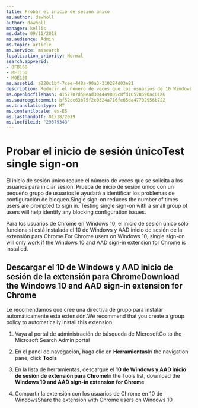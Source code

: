 ```yaml
---
title: Probar el inicio de sesión único
ms.author: dawholl
author: dawholl
manager: kellis
ms.date: 09/11/2018
ms.audience: Admin
ms.topic: article
ms.service: mssearch
localization_priority: Normal
search.appverid:
- BFB160
- MET150
- MOE150
ms.assetid: a220c1bf-7cee-448a-90a3-310284d03e81
description: Reducir el número de veces que los usuarios de 10 Windows le pide que inicie sesión en Microsoft Search y Office 365
ms.openlocfilehash: 4157707d58ead304449805c8fd16578690ac01a6
ms.sourcegitcommit: bf52cc63b75f2e0324a716fe65da47702956b722
ms.translationtype: MT
ms.contentlocale: es-ES
ms.lasthandoff: 01/18/2019
ms.locfileid: "29379343"
---
```

# <a name="test-single-sign-on"></a><span data-ttu-id="7f55f-103">Probar el inicio de sesión único</span><span class="sxs-lookup"><span data-stu-id="7f55f-103">Test single sign-on</span></span>

<span data-ttu-id="7f55f-p101">El inicio de sesión único reduce el número de veces que se solicita a los usuarios para iniciar sesión. Prueba de inicio de sesión único con un pequeño grupo de usuarios le ayudará a identificar los problemas de configuración de bloqueo.</span><span class="sxs-lookup"><span data-stu-id="7f55f-p101">Single sign-on reduces the number of times users are prompted to sign in. Testing single sign-on with a small group of users will help identify any blocking configuration issues.</span></span> 
  
<span data-ttu-id="7f55f-106">Para los usuarios de Chrome en Windows 10, el inicio de sesión único sólo funciona si está instalada el 10 de Windows y AAD inicio de sesión de la extensión para Chrome.</span><span class="sxs-lookup"><span data-stu-id="7f55f-106">For Chrome users on Windows 10, single sign-on will only work if the Windows 10 and AAD sign-in extension for Chrome is installed.</span></span> 
  
## <a name="download-the-windows-10-and-aad-sign-in-extension-for-chrome"></a><span data-ttu-id="7f55f-107">Descargar el 10 de Windows y AAD inicio de sesión de la extensión para Chrome</span><span class="sxs-lookup"><span data-stu-id="7f55f-107">Download the Windows 10 and AAD sign-in extension for Chrome</span></span>

<span data-ttu-id="7f55f-108">Le recomendamos que cree una directiva de grupo para instalar automáticamente esta extensión.</span><span class="sxs-lookup"><span data-stu-id="7f55f-108">We recommend that you create a group policy to automatically install this extension.</span></span>
  
1. <span data-ttu-id="7f55f-109">Vaya al portal de administración de búsqueda de Microsoft</span><span class="sxs-lookup"><span data-stu-id="7f55f-109">Go to the Microsoft Search Admin portal</span></span>
    
2. <span data-ttu-id="7f55f-110">En el panel de navegación, haga clic en **Herramientas**</span><span class="sxs-lookup"><span data-stu-id="7f55f-110">In the navigation pane, click **Tools**</span></span>
    
3. <span data-ttu-id="7f55f-111">En la lista de herramientas, descargue el **10 de Windows y AAD inicio de sesión de extensión para Chrome**</span><span class="sxs-lookup"><span data-stu-id="7f55f-111">In the Tools list, download the **Windows 10 and AAD sign-in extension for Chrome**</span></span>
    
4. <span data-ttu-id="7f55f-112">Compartir la extensión con los usuarios de Chrome en 10 de Windows</span><span class="sxs-lookup"><span data-stu-id="7f55f-112">Share the extension with Chrome users on Windows 10</span></span>

  

